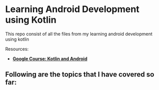 # Learning Android Development using Kotlin

This repo consist of all the files from my learning android development using kotlin 

Resources:
- __[Google Course: Kotlin and Android](https://developer.android.com/kotlin#0)__

Following are the topics that I have covered so far:
- 
